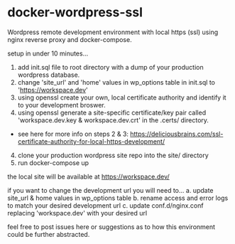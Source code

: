 # docker-wordpress-ssl
Wordpress remote development environment with local https (ssl) using nginx reverse proxy and docker-compose.

setup in under 10 minutes...
1. add init.sql file to root directory with a dump of your production wordpress database.
2. change 'site_url' and 'home' values in wp_options table in init.sql to 'https://workspace.dev'
2. using openssl create your own, local certificate authority and identify it to your development broswer.
3. using openssl generate a site-specific certificate/key pair called 'workspace.dev.key & workspace.dev.crt' in the .certs/ directory.
- see here for more info on steps 2 & 3: https://deliciousbrains.com/ssl-certificate-authority-for-local-https-development/
4. clone your production wordpress site repo into the site/ directory
5. run docker-compose up

the local site will be available at https://workspace.dev/

if you want to change the development url you will need to...
a. update site_url & home values in wp_options table
b. rename access and error logs to match your desired development url
c. update conf.d/nginx.conf replacing 'workspace.dev' with your desired url

feel free to post issues here or suggestions as to how this environment could be further abstracted.
